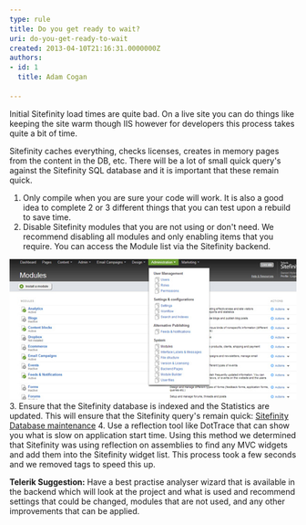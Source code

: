 ```yaml
---
type: rule
title: Do you get ready to wait?
uri: do-you-get-ready-to-wait
created: 2013-04-10T21:16:31.0000000Z
authors:
- id: 1
  title: Adam Cogan

---
```


Initial Sitefinity load times are quite bad.
On a live site you can do things like keeping the site warm though IIS however for developers this process takes quite a bit of time.
 
Sitefinity caches everything, checks licenses, creates in memory pages from the content in the DB, etc.
There will be a lot of small quick query's against the Sitefinity SQL database and it is important that these remain quick.

1. Only compile when you are sure your code will work. It is also a good idea to complete 2 or 3 different things that you can test upon a rebuild to save time.
2. Disable Sitefinity modules that you are not using or don't need.
We recommend disabling all modules and only enabling items that you require.
    You can access the Module list via the Sitefinity backend.

![Administration -> System -> Modules](sitefinity-admin-module.jpg)
3. Ensure that the Sitefinity database is indexed and the Statistics are updated.
This will ensure that the Sitefinity query's remain quick: [Sitefinity Database maintenance](http://knowledgebase.progress.com/articles/Article/Sitefinity-Database-maintenance)
4. Use a reflection tool like DotTrace that can show you what is slow on application start time.
Using this method we determined that Sitefinity was using reflection on assemblies to find any MVC widgets and add them into the Sitefinity widget list. This process took a few seconds and we removed tags to speed this up.


**Telerik Suggestion:** Have a best practise analyser wizard that is available in the backend which will look at the project and what is used and recommend settings that could be changed, modules that are not used, and any other improvements that can be applied.
